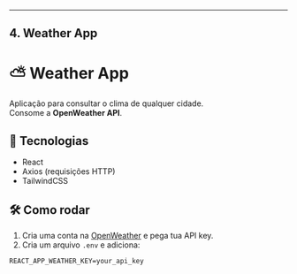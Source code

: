 
---

## 4. **Weather App**
# ⛅ Weather App

Aplicação para consultar o clima de qualquer cidade.  
Consome a **OpenWeather API**.

## 🚀 Tecnologias
- React
- Axios (requisições HTTP)
- TailwindCSS

## 🛠️ Como rodar
1. Cria uma conta na [OpenWeather](https://openweathermap.org/) e pega tua API key.
2. Cria um arquivo `.env` e adiciona:
```env
REACT_APP_WEATHER_KEY=your_api_key
